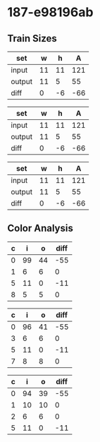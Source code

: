 # 187-e98196ab
## Train Sizes

|set|w|h|A|
|---|---|---|---|
|input|11|11|121|
|output|11|5|55|
|diff|0|-6|-66|


|set|w|h|A|
|---|---|---|---|
|input|11|11|121|
|output|11|5|55|
|diff|0|-6|-66|


|set|w|h|A|
|---|---|---|---|
|input|11|11|121|
|output|11|5|55|
|diff|0|-6|-66|


## Color Analysis

|c|i|o|diff|
|---|---|---|---|
|0|99|44|-55|
|1|6|6|0|
|5|11|0|-11|
|8|5|5|0|


|c|i|o|diff|
|---|---|---|---|
|0|96|41|-55|
|3|6|6|0|
|5|11|0|-11|
|7|8|8|0|


|c|i|o|diff|
|---|---|---|---|
|0|94|39|-55|
|1|10|10|0|
|2|6|6|0|
|5|11|0|-11|

